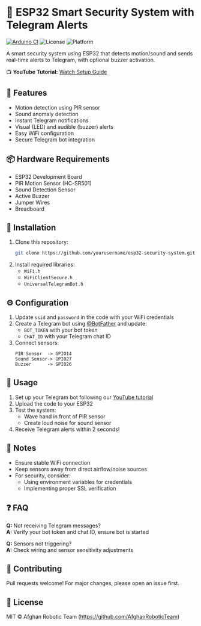 # 🚨 ESP32 Smart Security System with Telegram Alerts

[![Arduino CI](https://github.com/AfghanRoboticTeam/esp32-telegram-security-bot/actions/workflows/arduino-ci.yml/badge.svg)](https://github.com/AfghanRoboticTeam/esp32-telegram-security-bot/actions)
![License](https://img.shields.io/badge/License-MIT-blue.svg)
![Platform](https://img.shields.io/badge/Platform-ESP32-00979D.svg)

A smart security system using ESP32 that detects motion/sound and sends real-time alerts to Telegram, with optional buzzer activation.

📺 **YouTube Tutorial:** [Watch Setup Guide](https://youtu.be/hbCDsZo1Kf8?si=xFP6TGxXmE560GR2)

## 🌟 Features
- Motion detection using PIR sensor
- Sound anomaly detection
- Instant Telegram notifications
- Visual (LED) and audible (buzzer) alerts
- Easy WiFi configuration
- Secure Telegram bot integration

## 📦 Hardware Requirements
- ESP32 Development Board
- PIR Motion Sensor (HC-SR501)
- Sound Detection Sensor
- Active Buzzer
- Jumper Wires
- Breadboard

## 🔧 Installation
1. Clone this repository:
   ```bash
   git clone https://github.com/yourusername/esp32-security-system.git

2. Install required libraries:
   - `WiFi.h`
   - `WiFiClientSecure.h`
   - `UniversalTelegramBot.h`

## ⚙️ Configuration
1. Update `ssid` and `password` in the code with your WiFi credentials
2. Create a Telegram bot using [@BotFather](https://t.me/BotFather) and update:
   - `BOT_TOKEN` with your bot token
   - `CHAT_ID` with your Telegram chat ID
3. Connect sensors:
   ```
   PIR Sensor  -> GPIO14
   Sound Sensor-> GPIO27
   Buzzer      -> GPIO26
   ```

## 🚀 Usage
1. Set up your Telegram bot following our [YouTube tutorial](https://youtu.be/hbCDsZo1Kf8?si=_fE2Jf_MdwqbHulE)
2. Upload the code to your ESP32
3. Test the system:
   - Wave hand in front of PIR sensor
   - Create loud noise for sound sensor
4. Receive Telegram alerts within 2 seconds!

## 📝 Notes
- Ensure stable WiFi connection
- Keep sensors away from direct airflow/noise sources
- For security, consider:
  - Using environment variables for credentials
  - Implementing proper SSL verification

## ❓ FAQ
**Q:** Not receiving Telegram messages?  
**A:** Verify your bot token and chat ID, ensure bot is started

**Q:** Sensors not triggering?  
**A:** Check wiring and sensor sensitivity adjustments

## 🤝 Contributing
Pull requests welcome! For major changes, please open an issue first.

## 📄 License
MIT © Afghan Robotic Team (https://github.com/AfghanRoboticTeam)
